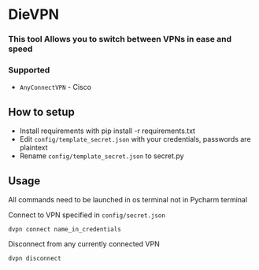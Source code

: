 # DieVPN

### This tool Allows you to switch between VPNs in ease and speed

### Supported

* `AnyConnectVPN` - Cisco

## How to setup

* Install requirements with pip install -r requirements.txt
* Edit `config/template_secret.json` with your credentials, passwords are plaintext
* Rename `config/template_secret.json` to secret.py

## Usage
All commands need to be launched in os terminal not in Pycharm terminal

Connect to VPN specified in `config/secret.json`

```
dvpn connect name_in_credentials
```

Disconnect from any currently connected VPN
```
dvpn disconnect
```
